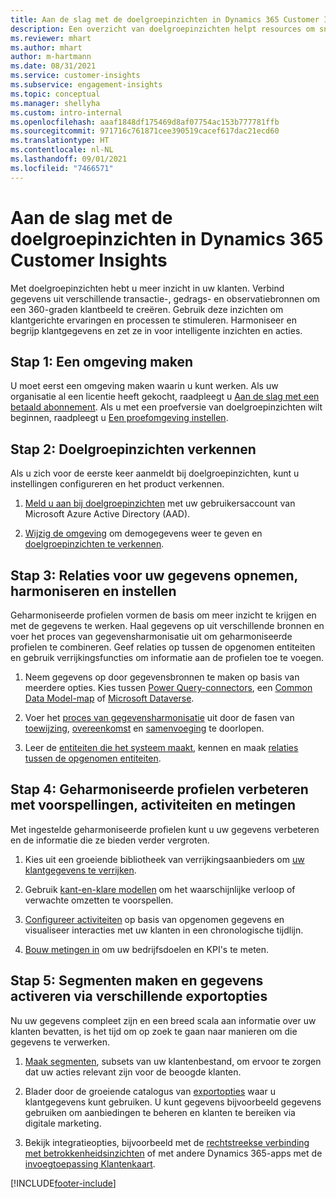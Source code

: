 ```yaml
---
title: Aan de slag met de doelgroepinzichten in Dynamics 365 Customer Insights
description: Een overzicht van doelgroepinzichten helpt resources om snel aan de slag te kunnen.
ms.reviewer: mhart
ms.author: mhart
author: m-hartmann
ms.date: 08/31/2021
ms.service: customer-insights
ms.subservice: engagement-insights
ms.topic: conceptual
ms.manager: shellyha
ms.custom: intro-internal
ms.openlocfilehash: aaaf1848df175469d8af07754ac153b777781ffb
ms.sourcegitcommit: 971716c761871cee390519cacef617dac21ecd60
ms.translationtype: HT
ms.contentlocale: nl-NL
ms.lasthandoff: 09/01/2021
ms.locfileid: "7466571"
---
```

# <a name="get-started-with-dynamics-365-customer-insights-audience-insights-capability"></a>Aan de slag met de doelgroepinzichten in Dynamics 365 Customer Insights

Met doelgroepinzichten hebt u meer inzicht in uw klanten. Verbind gegevens uit verschillende transactie-, gedrags- en observatiebronnen om een 360-graden klantbeeld te creëren. Gebruik deze inzichten om klantgerichte ervaringen en processen te stimuleren. Harmoniseer en begrijp klantgegevens en zet ze in voor intelligente inzichten en acties.

## <a name="step-1-create-an-environment"></a>Stap 1: Een omgeving maken

U moet eerst een omgeving maken waarin u kunt werken. Als uw organisatie al een licentie heeft gekocht, raadpleegt u [Aan de slag met een betaald abonnement](get-started-paid.md). Als u met een proefversie van doelgroepinzichten wilt beginnen, raadpleegt u [Een proefomgeving instellen](get-started-trial.md). 

## <a name="step-2-explore-audience-insights"></a>Stap 2: Doelgroepinzichten verkennen

Als u zich voor de eerste keer aanmeldt bij doelgroepinzichten, kunt u instellingen configureren en het product verkennen.

1. [Meld u aan bij doelgroepinzichten](https://home.ci.ai.dynamics.com) met uw gebruikersaccount van Microsoft Azure Active Directory (AAD).

1. [Wijzig de omgeving](manage-environments.md#switch-environments) om demogegevens weer te geven en [doelgroepinzichten te verkennen](home.md).

##  <a name="step-3-ingest-unify-and-set-up-relationships-for-your-data"></a>Stap 3: Relaties voor uw gegevens opnemen, harmoniseren en instellen

Geharmoniseerde profielen vormen de basis om meer inzicht te krijgen en met de gegevens te werken. Haal gegevens op uit verschillende bronnen en voer het proces van gegevensharmonisatie uit om geharmoniseerde profielen te combineren. Geef relaties op tussen de opgenomen entiteiten en gebruik verrijkingsfuncties om informatie aan de profielen toe te voegen. 

1. Neem gegevens op door gegevensbronnen te maken op basis van meerdere opties. Kies tussen [Power Query-connectors](connect-power-query.md), een [Common Data Model-map](connect-common-data-model.md) of [Microsoft Dataverse](connect-common-data-service-lake.md). 

1. Voer het [proces van gegevensharmonisatie](data-unification.md) uit door de fasen van [toewijzing](map-entities.md), [overeenkomst](match-entities.md) en [samenvoeging](merge-entities.md) te doorlopen.

1. Leer de [entiteiten die het systeem maakt](entities.md), kennen en maak [relaties tussen de opgenomen entiteiten](relationships.md).
    
## <a name="step-4-enhance-unified-profiles-with-predictions-activities-and-measures"></a>Stap 4: Geharmoniseerde profielen verbeteren met voorspellingen, activiteiten en metingen

Met ingestelde geharmoniseerde profielen kunt u uw gegevens verbeteren en de informatie die ze bieden verder vergroten.

1. Kies uit een groeiende bibliotheek van verrijkingsaanbieders om [uw klantgegevens te verrijken](enrichment-hub.md).

1. Gebruik [kant-en-klare modellen](predictions-overview.md) om het waarschijnlijke verloop of verwachte omzetten te voorspellen.

1. [Configureer activiteiten](activities.md) op basis van opgenomen gegevens en visualiseer interacties met uw klanten in een chronologische tijdlijn. 

1. [Bouw metingen in](measures.md) om uw bedrijfsdoelen en KPI's te meten.
 
## <a name="step-5-create-segments-and-activate-data-through-various-export-options"></a>Stap 5: Segmenten maken en gegevens activeren via verschillende exportopties

Nu uw gegevens compleet zijn en een breed scala aan informatie over uw klanten bevatten, is het tijd om op zoek te gaan naar manieren om die gegevens te verwerken. 

1. [Maak segmenten](segments.md), subsets van uw klantenbestand, om ervoor te zorgen dat uw acties relevant zijn voor de beoogde klanten.

1. Blader door de groeiende catalogus van [exportopties](export-destinations.md) waar u klantgegevens kunt gebruiken. U kunt gegevens bijvoorbeeld gegevens gebruiken om aanbiedingen te beheren en klanten te bereiken via digitale marketing.

1. Bekijk integratieopties, bijvoorbeeld met de [rechtstreekse verbinding met betrokkenheidsinzichten](../engagement-insights/integrate-audience-insights-engagement-insights.md) of met andere Dynamics 365-apps met de [invoegtoepassing Klantenkaart](customer-card-add-in.md).  


[!INCLUDE[footer-include](../includes/footer-banner.md)]
